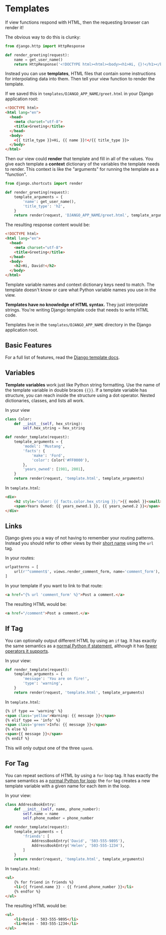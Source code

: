 # Templates

If view functions respond with HTML, then the requesting browser can render it!

The obvious way to do this is clunky:

```py
from django.http import HttpResponse

def render_greeting(request):
    name = get_user_name()
    return HttpResponse('<!DOCTYPE html><html><body><h1>Hi, {}!</h1></body></html>'.format(name))
```

Instead you can use **templates**, HTML files that contain some instructions for interpolating data into them.
Then tell your view function to render the template.

If we saved this in `templates/DJANGO_APP_NAME/greet.html` in your Django application root:

```html
<!DOCTYPE html>
<html lang="en">
  <head>
    <meta charset="utf-8">
    <title>Greeting</title>
  </head>
  <body>
    <{{ title_type }}>Hi, {{ name }}!</{{ title_type }}>
  </body>
</html>
```

Then our view could **render** that template and fill in all of the values.
You give each template a **context** dictionary of the variables the template needs to render.
This context is like the "arguments" for running the template as a "function".

```py
from django.shortcuts import render

def render_greeting(request):
    template_arguments = {
        'name': get_user_name(),
        'title_type': 'h2',
    }
    return render(request, 'DJANGO_APP_NAME/greet.html', template_arguments)
```

The resulting response content would be:

```html
<!DOCTYPE html>
<html lang="en">
  <head>
    <meta charset="utf-8">
    <title>Greeting</title>
  </head>
  <body>
    <h2>Hi, David!</h2>
  </body>
</html>
```

Template variable names and context dictionary keys need to match.
The template doesn't know or care what Python variable names you use in the view.

**Templates have no knowledge of HTML syntax.**
They just interpolate strings.
You're writing Django template code that needs to write HTML code.

Templates live in the `templates/DJANGO_APP_NAME` directory in the Django application root.

## Basic Features

For a full list of features, read the [Django template docs](https://docs.djangoproject.com/en/1.9/ref/templates/language/).

## Variables

**Template variables** work just like Python string formatting.
Use the name of the template variable in double braces `{{}}`.
If a template variable has structure, you can reach inside the structure using a dot operator.
Nested dictionaries, classes, and lists all work.

In your view

```py
class Color:
    def __init__(self, hex_string):
        self.hex_string = hex_string

def render_template(request):
    template_arguments = {
        'model': 'Mustang',
        'facts': {
            'make': 'Ford',
            'color': Color('#FF0000'),
        },
        'years_owned': [1981, 2001],
    }
    return render(request, 'template.html', template_arguments)
```

In `template.html`:

```html
<div>
    <h2 style="color: {{ facts.color.hex_string }};">{{ model }}<small>{{ facts.make }}</small></h2>
    <span>Years Owned: {{ years_owned.1 }}, {{ years_owned.2 }}</span>
</div>
```

## Links

Django gives you a way of not having to remember your routing patterns.
Instead you should refer to other views by their [short name](/notes/django-routes.md) using the `url` tag.

In your routes:

```py
urlpatterns = [
    url(r'^comment$', views.render_comment_form, name='comment_form'),
]
```

In your template if you want to link to that route:

```html
<a href="{% url 'comment_form' %}">Post a comment.</a>
```

The resulting HTML would be:

```html
<a href="/comment">Post a comment.</a>
```

## If Tag

You can optionally output different HTML by using an `if` tag.
It has exactly the same semantics as a [normal Python if statement](/notes/py-branching-blocks.md), although it has [fewer operators it supports](https://docs.djangoproject.com/en/1.9/ref/templates/builtins/#if).

In your view:

```py
def render_template(request):
    template_arguments = {
        'message': 'You are on fire!',
        'type': 'warning',
    }
    return render(request, 'template.html', template_arguments)
```

In `template.html`:

```html
{% if type == 'warning' %}
<span class='yellow'>Warning: {{ message }}</span>
{% elif type == 'info' %}
<span class='green'>Info: {{ message }}</span>
{% else %}
<span>{{ message }}</span>
{% endif %}
```

This will only output one of the three `span`s.

## For Tag

You can repeat sections of HTML by using a `for` loop tag.
It has exactly the same semantics as a [normal Python for loop](/notes/py-for-loops.md):
the `for` tag creates a new template variable with a given name for each item in the loop.

In your view:

```py
class AddressBookEntry:
    def __init__(self, name, phone_number):
        self.name = name
        self.phone_number = phone_number

def render_template(request):
    template_arguments = {
        'friends': [
            AddressBookEntry('David', '503-555-9895'),
            AddressBookEntry('Helen', '503-555-1234'),
        ]
    }
    return render(request, 'template.html', template_arguments)
```

In `template.html`:

```html
<ul>
    {% for friend in friends %}
    <li>{{ friend.name }} - {{ friend.phone_number }}</li>
    {% endfor %}
</ul>
```

The resulting HTML would be:

```html
<ul>
    <li>David - 503-555-9895</li>
    <li>Helen - 503-555-1234</li>
</ul>
```
